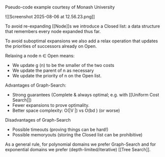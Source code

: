 Pseudo-code example courtesy of Monash University

![[Screenshot 2025-08-06 at 12.56.23.png]]

To avoid re-expanding [[Node]]s we introduce a Closed list: a data structure that remembers every node expanded thus far.

To avoid suboptimal expansions we also add a relax operation that updates the priorities of successors already on Open.

Relaxing a node n ∈ Open means:
- We update g (n) to be the smaller of the two costs
- We update the parent of n as necessary
- We update the priority of n on the Open list.

Advantages of Graph-Search:
- Strong guarantees (Complete & always optimal; e.g. with [[Uniform Cost Search]])
- Fewer expansions to prove optimality.
- Better space complexity: O(|V |) vs O(bd ) (or worse)

Disadvantages of Graph-Search
- Possible timeouts (proving things can be hard!)
- Possible memoryouts (storing the Closed list can be prohibitive)

As a general rule, for polynomial domains we prefer Graph-Search and for exponential domains we prefer (depth-limited/iterative) [[Tree Search]].